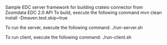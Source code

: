 Sample EDC server framework for building crateio connector from Zoomdata EDC 2.0 API
To build, execute the following command
mvn clean install -Dmaven.test.skip=true

To run the server, execute the following command:
./run-server.sh

To run client, execute the following command:
./run-client.sh
